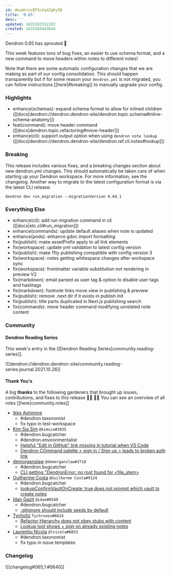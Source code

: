 ```yaml
---
id: dmymhrncBTSn2q4ZgKy5B
title: '0.65'
desc: ''
updated: 1635282552202
created: 1635269443644
---
```


Dendron 0.65 has sprouted  🌱

This week features tons of bug fixes, an easier to use schema format, and a new command to move headers within notes to different notes! 

Note that there are some automatic configuration changes that we are making as part of our config consolidation. This should happen transparently but if for some reason your `dendron.yml` is not migrated, you can follow instructions [[here|#breaking]] to manually upgrade your config. 

### Highlights
- enhance(schemas): expand schema format to allow for inlined children ([[docs|dendron://dendron.dendron-site/dendron.topic.schema#inline-schema-anatomy]]) 
- feat(command): move header command ([[docs|dendron.topic.refactoring#move-header]])
- enhance(cli): support output option when using `dendron note lookup` ([[docs|dendron://dendron.dendron-site/dendron.ref.cli.notes#lookup]])

### Breaking

This release includes various fixes, and a breaking changes section about new dendron.yml changes. This should automatically be taken care of when starting up your Dendron workspace. For more information, see the changelog. Another way to migrate to the latest configuration format is via the latest CLI release:

```
dendron dev run_migration --migrationVersion 0.64.1
```

### Everything Else
- enhance(cli): add run migration command in cli ([[docs|etc.cli#run_migration]])
- enhance(commands): update default aliases when note is updated
- enhance(pods): enhance gdoc import formatting 
- fix(publish): make assetPrefix apply to all link elements
- fix(workspace): update yml validation to latest config version
- fix(publish): make 11ty publishing compatible with config version 3
- fix(workspace): notes getting whitespace changes after workspace sync 
- fix(workspace): frontmatter variable substitution not rendering in preview V2 
- fix(markdown): email parsed as user tag & option to disable user tags and hashtags 
- fix(markdown): footnote links move view in publishing & preview 
- fix(publish): remove .next dir if it exists in publish init 
- fix(publish): title parts duplicated in Next.js publishing search 
- fix(commands): move header command modifying unrelated note content 

### Community

#### Dendron Reading Series

This week's entry in the [[Dendron Reading Series|community.reading-series]]. 

![[dendron://dendron.dendron-site/community.reading-series.journal.2021.10.26]]

#### Thank You's

A big **thanks** to the following gardeners that brought up issues, contributions, and fixes to this release :man_farmer: :woman_farmer: 
You can see an overview of all roles [[here|community.roles]]

- [Ikko Ashimine](https://github.com/eltociear)
    - #dendron.taxonomist
    - fix typo in test-workspace
- [Kim Sia Sim](https://github.com/simkimsia) `@kimsia#3035` 
    - #dendron.bugcatcher
    - #dendron.environmentalist
    - [Helpful "Edit in GitHub" link missing in tutorial when VS Code](https://github.com/dendronhq/dendron/issues/1582)
    - [Dendron COmmand palette > sign in / Sign up > leads to broken auth link](https://github.com/dendronhq/dendron/issues/1580)
- [demorganslaw](https://github.com/demorganslaw) `@demorganslaw#3718` 
    - #dendron.bugcatcher
    - [CLI getting "DendronError: no root found for <file_stem>](https://github.com/dendronhq/dendron/issues/1579)
- [Guilherme Costa](https://github.com/guilhermesfc) `@Guilherme Costa#9124`
    - #dendron.bugcatcher
    - [lookupConfirmVaultOnCreate: true does not prompt which vault to create notes](https://github.com/dendronhq/dendron/issues/1570)
- [Idan Gazit](https://github.com/idan) `@idan#8549`
    - #dendron.bugcatcher
    - [.gitignore should include seeds by default ](https://github.com/dendronhq/dendron/issues/1576)
- [Tycholiz](https://github.com/Tycholiz) `Tychronos#6624`
    - [Refactor Hierarchy does not obey stubs with content](https://github.com/dendronhq/dendron/issues/1563)
    - [Lookup tool shows + sign on already existing notes](https://github.com/dendronhq/dendron/issues/1558)
- [Laurentiu Nicola](https://github.com/lnicola) `@lnicola#6853`
    - #dendron.taxonomist
    - fix typo in issue templates
### Changelog
![[changelog#065,1:#0640]]
